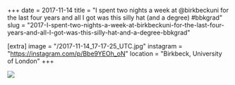 +++
date = 2017-11-14
title = "I spent two nights a week at @birkbeckuni for the last four years and all I got was this silly hat (and a degree) #bbkgrad"
slug = "2017-I-spent-two-nights-a-week-at-birkbeckuni-for-the-last-four-years-and-all-I-got-was-this-silly-hat-and-a-degree-bbkgrad"

[extra]
image = "/2017-11-14_17-17-25_UTC.jpg"
instagram = "https://instagram.com/p/Bbe9YEOh_oN"
location = "Birkbeck, University of London"
+++

<img src="/2017-11-14_17-17-25_UTC.jpg" />
